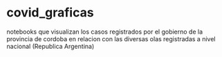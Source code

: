 # covid_graficas
notebooks que visualizan los casos registrados por el gobierno de la provincia de cordoba en relacion con las diversas olas registradas a nivel nacional (Republica Argentina)

